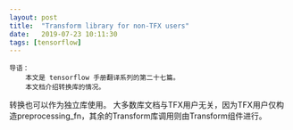 ```yaml
---
layout: post
title:  "Transform library for non-TFX users"
date:   2019-07-23 10:11:30
tags: [tensorflow]
---
```


    导语：
        本文是 tensorflow 手册翻译系列的第二十七篇。
        本文档介绍转换库的情况。


转换也可以作为独立库使用。 大多数库文档与TFX用户无关，因为TFX用户仅构造preprocessing_fn，其余的Transform库调用则由Transform组件进行。